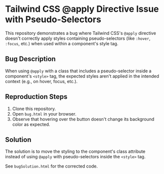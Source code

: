 # Tailwind CSS @apply Directive Issue with Pseudo-Selectors

This repository demonstrates a bug where Tailwind CSS's `@apply` directive doesn't correctly apply styles containing pseudo-selectors (like `:hover`, `:focus`, etc.) when used within a component's style tag.

## Bug Description

When using `@apply` with a class that includes a pseudo-selector inside a component's `<style>` tag, the expected styles aren't applied in the intended context (e.g., on hover, focus, etc.).

## Reproduction Steps

1. Clone this repository.
2. Open `bug.html` in your browser.
3. Observe that hovering over the button doesn't change its background color as expected.

## Solution

The solution is to move the styling to the component's class attribute instead of using `@apply` with pseudo-selectors inside the `<style>` tag.

See `bugSolution.html` for the corrected code.